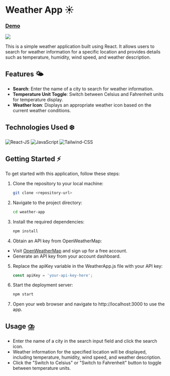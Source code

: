 # Weather App ☀️

### [Demo](https://jkweather.netlify.app/) 

<img src='![image](https://github.com/imnamix/Weather-app-react/assets/140718104/c3963d41-81c0-4fa9-8ea9-bfc1015fd1a3)
'> 

This is a simple weather application built using React. It allows users to search for weather information for a specific location and provides details such as temperature, humidity, wind speed, and weather description.

## Features 🌤️

- **Search**: Enter the name of a city to search for weather information.
- **Temperature Unit Toggle**: Switch between Celsius and Fahrenheit units for temperature display.
- **Weather Icon**: Displays an appropriate weather icon based on the current weather conditions.

## Technologies Used ❄️

![React-JS](https://img.shields.io/badge/ReactJs-20232A?style=for-the-badge&logo=react&logoColor=61DAFB)
![JavaScript](https://img.shields.io/badge/JavaScript-323330?style=for-the-badge&logo=javascript&logoColor=F7DF1E)
![Tailwind-CSS](https://img.shields.io/badge/Tailwind-ff6666?style=for-the-badge&logo=tailwindcss&logoColor=61DAFB)


## Getting Started ⚡️

To get started with this application, follow these steps:

1. Clone the repository to your local machine:

   ```bash
   git clone <repository-url>
   ```

2. Navigate to the project directory:

    ```bash
    cd weather-app
    ```
3. Install the required dependencies:
    ```bash
    npm install
    ```
4. Obtain an API key from OpenWeatherMap:

- Visit [OpenWeatherMap](https://openweathermap.org/api) and sign up for a free account.
- Generate an API key from your account dashboard.

5. Replace the apiKey variable in the WeatherApp.js file with your API key:
    ```javascript
    const apiKey = 'your-api-key-here';
    ```
6. Start the deployment server:
    ```bash
    npm start
    ```
7. Open your web browser and navigate to http://localhost:3000 to use the app.

## Usage ⛈️

- Enter the name of a city in the search input field and click the search icon.
- Weather information for the specified location will be displayed, including temperature, humidity, wind speed, and weather description.
- Click the "Switch to Celsius" or "Switch to Fahrenheit" button to toggle between temperature units.



